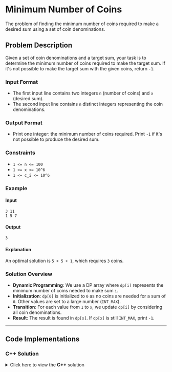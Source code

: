 # Minimum Number of Coins

The problem of finding the minimum number of coins required to make a desired sum using a set of coin denominations.

## Problem Description

Given a set of coin denominations and a target sum, your task is to determine the minimum number of coins required to make the target sum. If it's not possible to make the target sum with the given coins, return `-1`.

### Input Format
- The first input line contains two integers `n` (number of coins) and `x` (desired sum).
- The second input line contains `n` distinct integers representing the coin denominations.

### Output Format
- Print one integer: the minimum number of coins required. Print `-1` if it's not possible to produce the desired sum.

### Constraints
- `1 <= n <= 100`
- `1 <= x <= 10^6`
- `1 <= c_i <= 10^6`

### Example

#### Input
`3 11` <br>
`1 5 7`

#### Output
`3`


#### Explanation
An optimal solution is `5 + 5 + 1`, which requires `3` coins.

### Solution Overview
- **Dynamic Programming**: We use a DP array where `dp[i]` represents the minimum number of coins needed to make sum `i`.
- **Initialization**: `dp[0]` is initialized to `0` as no coins are needed for a sum of `0`. Other values are set to a large number (`INT_MAX`).
- **Transition**: For each value from `1` to `x`, we update `dp[i]` by considering all coin denominations.
- **Result**: The result is found in `dp[x]`. If `dp[x]` is still `INT_MAX`, print `-1`.

---

## Code Implementations

### C++ Solution

<details>
<summary>Click here to view the <b>C++</b> solution</summary>

```cpp
#include <iostream>
#include <vector>
#include <algorithm>
#include <climits> // For INT_MAX

using namespace std;

int minCoins(int n, int x, const vector<int>& coins) {
    vector<int> dp(x + 1, INT_MAX);
    dp[0] = 0;

    for (int i = 1; i <= x; i++) {
        for (int coin : coins) {
            if (i - coin >= 0 && dp[i - coin] != INT_MAX) {
                dp[i] = min(dp[i], dp[i - coin] + 1);
            }
        }
    }

    return dp[x] == INT_MAX ? -1 : dp[x];
}

int main() {
    int n, x;
    cin >> n >> x;
    vector<int> coins(n);
    
    for (int i = 0; i < n; ++i) {
        cin >> coins[i];
    }

    cout << minCoins(n, x, coins) << endl;

    return 0;
}
```
</details>